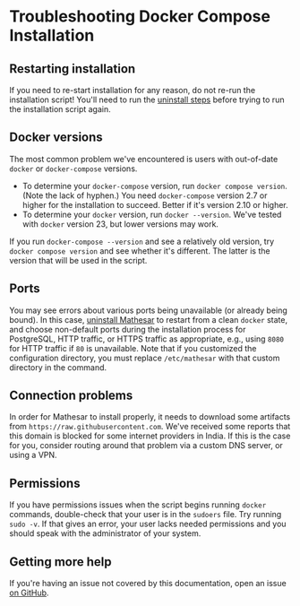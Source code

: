 # Troubleshooting Docker Compose Installation

## Restarting installation

If you need to re-start installation for any reason, do not re-run the installation script! You'll need to run the [uninstall steps](./index.md#uninstall) before trying to run the installation script again.

## Docker versions

The most common problem we've encountered is users with out-of-date `docker` or `docker-compose` versions.

- To determine your `docker-compose` version, run `docker compose version`. (Note the lack of hyphen.) You need `docker-compose` version 2.7 or higher for the installation to succeed. Better if it's version 2.10 or higher.
- To determine your `docker` version, run `docker --version`. We've tested with `docker` version 23, but lower versions may work.

If you run `docker-compose --version` and see a relatively old version, try `docker compose version` and see whether it's different. The latter is the version that will be used in the script.

## Ports

You may see errors about various ports being unavailable (or already being bound). In this case, [uninstall Mathesar](./index.md#uninstall) to restart from a clean `docker` state, and choose non-default ports during the installation process for PostgreSQL, HTTP traffic, or HTTPS traffic as appropriate, e.g., using `8080` for HTTP traffic if `80` is unavailable. Note that if you customized the configuration directory, you must replace `/etc/mathesar` with that custom directory in the command.

## Connection problems

In order for Mathesar to install properly, it needs to download some artifacts from `https://raw.githubusercontent.com`. We've received some reports that this domain is blocked for some internet providers in India. If this is the case for you, consider routing around that problem via a custom DNS server, or using a VPN.

## Permissions

If you have permissions issues when the script begins running `docker` commands, double-check that your user is in the `sudoers` file. Try running `sudo -v`. If that gives an error, your user lacks needed permissions and you should speak with the administrator of your system.

## Getting more help

If you're having an issue not covered by this documentation, open an issue [on GitHub](https://github.com/centerofci/mathesar/issues).
